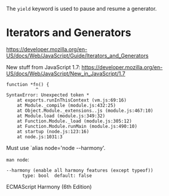 The `yield` keyword is used to pause and resume a generator.

# Iterators and Generators

https://developer.mozilla.org/en-US/docs/Web/JavaScript/Guide/Iterators_and_Generators

New stuff from JavaScript 1.7: https://developer.mozilla.org/en-US/docs/Web/JavaScript/New_in_JavaScript/1.7

```
function *fn() {
           ^
SyntaxError: Unexpected token *
    at exports.runInThisContext (vm.js:69:16)
    at Module._compile (module.js:432:25)
    at Object.Module._extensions..js (module.js:467:10)
    at Module.load (module.js:349:32)
    at Function.Module._load (module.js:305:12)
    at Function.Module.runMain (module.js:490:10)
    at startup (node.js:123:16)
    at node.js:1031:3
```

Must use `alias node='node --harmony'.

`man node`:

```
--harmony (enable all harmony features (except typeof))
      type: bool  default: false
```

ECMAScript Harmony (6th Edition)
